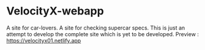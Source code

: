 # VelocityX-webapp
A site for car-lovers. A site for checking supercar specs. This is just an attempt to develop the complete site which is yet to be developed.
Preview : https://velocityx01.netlify.app
